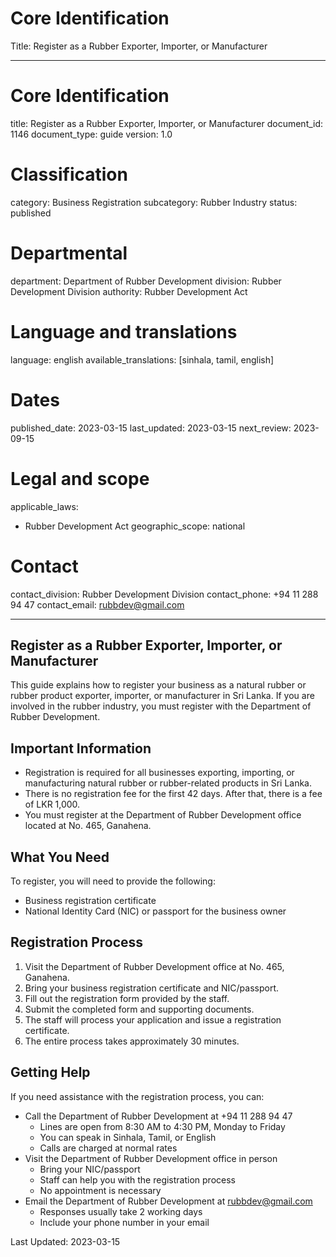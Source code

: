 # Core Identification
Title: Register as a Rubber Exporter, Importer, or Manufacturer

---
# Core Identification
title: Register as a Rubber Exporter, Importer, or Manufacturer
document_id: 1146
document_type: guide
version: 1.0

# Classification
category: Business Registration
subcategory: Rubber Industry
status: published

# Departmental
department: Department of Rubber Development
division: Rubber Development Division
authority: Rubber Development Act

# Language and translations
language: english
available_translations: [sinhala, tamil, english]

# Dates
published_date: 2023-03-15
last_updated: 2023-03-15
next_review: 2023-09-15

# Legal and scope
applicable_laws:
 - Rubber Development Act
geographic_scope: national

# Contact
contact_division: Rubber Development Division
contact_phone: +94 11 288 94 47
contact_email: rubbdev@gmail.com

---

## Register as a Rubber Exporter, Importer, or Manufacturer

This guide explains how to register your business as a natural rubber or rubber product exporter, importer, or manufacturer in Sri Lanka. If you are involved in the rubber industry, you must register with the Department of Rubber Development.

## Important Information

- Registration is required for all businesses exporting, importing, or manufacturing natural rubber or rubber-related products in Sri Lanka.
- There is no registration fee for the first 42 days. After that, there is a fee of LKR 1,000.
- You must register at the Department of Rubber Development office located at No. 465, Ganahena.

## What You Need

To register, you will need to provide the following:

- Business registration certificate
- National Identity Card (NIC) or passport for the business owner

## Registration Process

1. Visit the Department of Rubber Development office at No. 465, Ganahena.
2. Bring your business registration certificate and NIC/passport.
3. Fill out the registration form provided by the staff.
4. Submit the completed form and supporting documents.
5. The staff will process your application and issue a registration certificate.
6. The entire process takes approximately 30 minutes.

## Getting Help

If you need assistance with the registration process, you can:

- Call the Department of Rubber Development at +94 11 288 94 47
    - Lines are open from 8:30 AM to 4:30 PM, Monday to Friday
    - You can speak in Sinhala, Tamil, or English
    - Calls are charged at normal rates
- Visit the Department of Rubber Development office in person
    - Bring your NIC/passport
    - Staff can help you with the registration process
    - No appointment is necessary
- Email the Department of Rubber Development at rubbdev@gmail.com
    - Responses usually take 2 working days
    - Include your phone number in your email

Last Updated: 2023-03-15